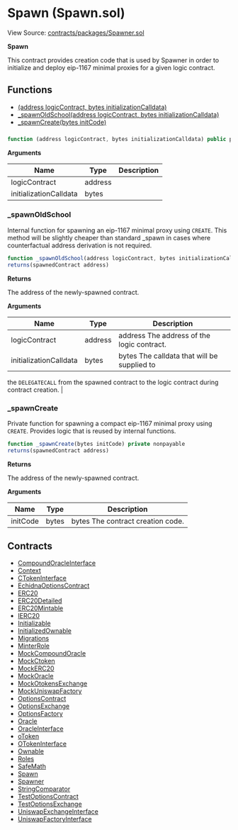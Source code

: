 # Spawn (Spawn.sol)

View Source: [contracts/packages/Spawner.sol](../contracts/packages/Spawner.sol)

**Spawn**

This contract provides creation code that is used by Spawner in order
to initialize and deploy eip-1167 minimal proxies for a given logic contract.

## Functions

- [(address logicContract, bytes initializationCalldata)](#)
- [_spawnOldSchool(address logicContract, bytes initializationCalldata)](#_spawnoldschool)
- [_spawnCreate(bytes initCode)](#_spawncreate)

### 

```js
function (address logicContract, bytes initializationCalldata) public payable
```

**Arguments**

| Name        | Type           | Description  |
| ------------- |------------- | -----|
| logicContract | address |  | 
| initializationCalldata | bytes |  | 

### _spawnOldSchool

Internal function for spawning an eip-1167 minimal proxy using
`CREATE`. This method will be slightly cheaper than standard _spawn in
cases where counterfactual address derivation is not required.

```js
function _spawnOldSchool(address logicContract, bytes initializationCalldata) internal nonpayable
returns(spawnedContract address)
```

**Returns**

The address of the newly-spawned contract.

**Arguments**

| Name        | Type           | Description  |
| ------------- |------------- | -----|
| logicContract | address | address The address of the logic contract. | 
| initializationCalldata | bytes | bytes The calldata that will be supplied to
the `DELEGATECALL` from the spawned contract to the logic contract during
contract creation. | 

### _spawnCreate

Private function for spawning a compact eip-1167 minimal proxy
using `CREATE`. Provides logic that is reused by internal functions.

```js
function _spawnCreate(bytes initCode) private nonpayable
returns(spawnedContract address)
```

**Returns**

The address of the newly-spawned contract.

**Arguments**

| Name        | Type           | Description  |
| ------------- |------------- | -----|
| initCode | bytes | bytes The contract creation code. | 

## Contracts

* [CompoundOracleInterface](CompoundOracleInterface.md)
* [Context](Context.md)
* [CTokenInterface](CTokenInterface.md)
* [EchidnaOptionsContract](EchidnaOptionsContract.md)
* [ERC20](ERC20.md)
* [ERC20Detailed](ERC20Detailed.md)
* [ERC20Mintable](ERC20Mintable.md)
* [IERC20](IERC20.md)
* [Initializable](Initializable.md)
* [InitializedOwnable](InitializedOwnable.md)
* [Migrations](Migrations.md)
* [MinterRole](MinterRole.md)
* [MockCompoundOracle](MockCompoundOracle.md)
* [MockCtoken](MockCtoken.md)
* [MockERC20](MockERC20.md)
* [MockOracle](MockOracle.md)
* [MockOtokensExchange](MockOtokensExchange.md)
* [MockUniswapFactory](MockUniswapFactory.md)
* [OptionsContract](OptionsContract.md)
* [OptionsExchange](OptionsExchange.md)
* [OptionsFactory](OptionsFactory.md)
* [Oracle](Oracle.md)
* [OracleInterface](OracleInterface.md)
* [oToken](oToken.md)
* [OTokenInterface](OTokenInterface.md)
* [Ownable](Ownable.md)
* [Roles](Roles.md)
* [SafeMath](SafeMath.md)
* [Spawn](Spawn.md)
* [Spawner](Spawner.md)
* [StringComparator](StringComparator.md)
* [TestOptionsContract](TestOptionsContract.md)
* [TestOptionsExchange](TestOptionsExchange.md)
* [UniswapExchangeInterface](UniswapExchangeInterface.md)
* [UniswapFactoryInterface](UniswapFactoryInterface.md)
